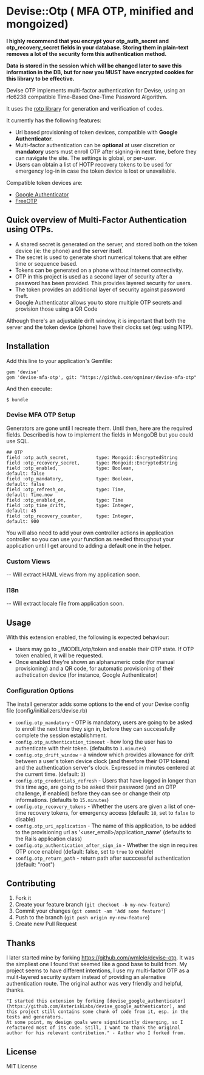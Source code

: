 # Devise::Otp ( MFA OTP, minified and mongoized)
**I highly recommend that you encrypt your otp_auth_secret and otp_recovery_secret fields in your database. Storing them in plain-text removes a lot of the security form this authentication method.**

**Data is stored in the session which will be changed later to save this information in the DB, but for now you MUST have encrypted cookies for this library to be effective.**

Devise OTP implements multi-factor authentication for Devise, using an rfc6238 compatible Time-Based One-Time Password Algorithm.

It uses the [rotp library](https://github.com/mdp/rotp) for generation and verification of codes.

It currently has the following features:

* Url based provisioning of token devices, compatible with **Google Authenticator**.
* Multi-factor authentication can be **optional** at user discretion or **mandatory** users must enroll OTP after signing-in next time, before they can navigate the site. The settings is global, or per-user.
* Users can obtain a list of HOTP recovery tokens to be used for emergency log-in in case the token device is lost or unavailable.

Compatible token devices are:

* [Google Authenticator](https://code.google.com/p/google-authenticator/)
* [FreeOTP](https://fedorahosted.org/freeotp/)

## Quick overview of Multi-Factor Authentication using OTPs.

* A shared secret is generated on the server, and stored both on the token device (ie: the phone) and the server itself.
* The secret is used to generate short numerical tokens that are either time or sequence based.
* Tokens can be generated on a phone without internet connectivity.
* OTP in this project is used as a second layer of security after a password has been provided. This provides layered security for users.
* The token provides an additional layer of security against password theft.
* Google Authenticator allows you to store multiple OTP secrets and provision those using a QR Code

Although there's an adjustable drift window, it is important that both the server and the token device (phone) have their clocks set (eg: using NTP).

## Installation

Add this line to your application's Gemfile:

    gem 'devise'
    gem 'devise-mfa-otp', git: "https://github.com/ogminor/devise-mfa-otp"

And then execute:

    $ bundle

### Devise MFA OTP Setup

Generators are gone until I recreate them. Until then, here are the required fields. Described is how to implement the fields in MongoDB but you could use SQL.

    ## OTP
    field :otp_auth_secret,          type: Mongoid::EncryptedString
    field :otp_recovery_secret,      type: Mongoid::EncryptedString
    field :otp_enabled,              type: Boolean,                     default: false
    field :otp_mandatory,            type: Boolean,                     default: false
    field :otp_refresh_on,           type: Time,                        default: Time.now
    field :otp_enabled_on,           type: Time
    field :otp_time_drift,           type: Integer,                     default: 45
    field :otp_recovery_counter,     type: Integer,                     default: 900
    
You will also need to add your own controller actions in application controller so you can use your function as needed throughout your application until I get around to adding a default one in the helper.
  
### Custom Views

-- Will extract HAML views from my application soon.

### I18n

-- Will extract locale file from application soon.

## Usage

With this extension enabled, the following is expected behaviour:

* Users may go to _/MODEL/otp/token and enable their OTP state. If OTP token enabled, it will be requested.
* Once enabled they're shown an alphanumeric code (for manual provisioning) and a QR code, for automatic provisioning of their authetication device (for instance, Google Authenticator)

### Configuration Options

The install generator adds some options to the end of your Devise config file (config/initializers/devise.rb)

* `config.otp_mandatory` - OTP is mandatory, users are going to be asked to enroll the next time they sign in, before they can successfully complete the session establishment.
* `config.otp_authentication_timeout` - how long the user has to authenticate with their token. (defaults to `3.minutes`)
* `config.otp_drift_window` - a window which provides allowance for drift between a user's token device clock (and therefore their OTP tokens) and the authentication server's clock. Expressed in minutes centered at the current time. (default: `3`)
* `config.otp_credentials_refresh` - Users that have logged in longer than this time ago, are going to be asked their password (and an OTP challenge, if enabled) before they can see or change their otp informations. (defaults to `15.minutes`)
* `config.otp_recovery_tokens` - Whether the users are given a list of one-time recovery tokens, for emergency access (default: `10`, set to `false` to disable)
* `config.otp_uri_application` - The name of this application, to be added to the provisioning url as '<user_email>/application_name' (defaults to the Rails application class)
* `config.otp_authentication_after_sign_in` - Whether the sign in requires OTP once enabled (default: false, set to `true` to enable)
* `config.otp_return_path` - return path after succcessful authentication (default: "root") 

## Contributing

1. Fork it
2. Create your feature branch (`git checkout -b my-new-feature`)
3. Commit your changes (`git commit -am 'Add some feature'`)
4. Push to the branch (`git push origin my-new-feature`)
5. Create new Pull Request

## Thanks

I later started mine by forking https://github.com/wmlele/devise-otp. It was the simpliest one I found that seemed like a good base to build from. My project seems to have different intentions, I use my multi-factor OTP as a mulit-layered security system instead of providing an alernative authentication route. The original author was very friendly and helpful, thanks.

    "I started this extension by forking [devise_google_authenticator](https://github.com/AsteriskLabs/devise_google_authenticator), and this project still contains some chunk of code from it, esp. in the tests and generators.
    At some point, my design goals were significantly diverging, so I refactored most of its code. Still, I want to thank the original author for his relevant contribution." - Author who I forked from.

## License

MIT License

